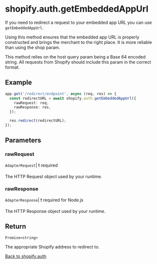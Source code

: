 # shopify.auth.getEmbeddedAppUrl

If you need to redirect a request to your embedded app URL you can use `getEmbeddedAppUrl`.

Using this method ensures that the embedded app URL is properly constructed and brings the merchant to the right place. It is more reliable than using the shop param.

This method relies on the host query param being a Base 64 encoded string. All requests from Shopify should include this param in the correct format.

## Example

```ts
app.get('/redirect/endpoint', async (req, res) => {
  const redirectURL = await shopify.auth.getEmbeddedAppUrl({
    rawRequest: req,
    rawResponse: res,
  });

  res.redirect(redirectURL);
});
```

## Parameters

### rawRequest

`AdapterRequest`| :exclamation: required

The HTTP Request object used by your runtime.

### rawResponse

`AdapterResponse`| :exclamation: required for Node.js

The HTTP Response object used by your runtime.

## Return

`Promise<string>`

The appropriate Shopify address to redirect to.

[Back to shopify.auth](./README.md)
